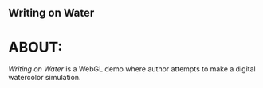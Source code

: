 ## Writing on Water

# ABOUT:
*Writing on Water* is a WebGL demo where author attempts to make a digital watercolor simulation.
